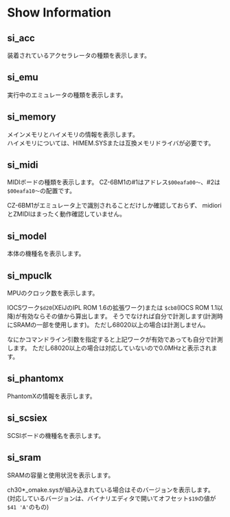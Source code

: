 # Show Information

## si_acc
装着されているアクセラレータの種類を表示します。


## si_emu
実行中のエミュレータの種類を表示します。


## si_memory
メインメモリとハイメモリの情報を表示します。  
ハイメモリについては、HIMEM.SYSまたは互換メモリドライバが必要です。


## si_midi
MIDIボードの種類を表示します。
CZ-6BM1の#1はアドレス`$00eafa00～`、#2は`$00eafa10～`の配置です。

CZ-6BM1がエミュレータ上で識別されることだけしか確認しておらず、
midioriとZMIDIはまったく動作確認していません。


## si_model
本体の機種名を表示します。


## si_mpuclk
MPUのクロック数を表示します。

IOCSワーク`$d20`(XEiJのIPL ROM 1.6の拡張ワーク)または
`$cb8`(IOCS ROM 1.1以降)が有効ならその値から算出します。
そうでなければ自分で計測します(計測時にSRAMの一部を使用します)。
ただし68020以上の場合は計測しません。

なにかコマンドライン引数を指定すると上記ワークが有効であっても自分で計測します。
ただし68020以上の場合は対応していないので0.0MHzと表示されます。


## si_phantomx
PhantomXの情報を表示します。


## si_scsiex
SCSIボードの機種名を表示します。


## si_sram
SRAMの容量と使用状況を表示します。

ch30*_omake.sysが組み込まれている場合はそのバージョンを表示します。  
(対応しているバージョンは、バイナリエディタで開いてオフセット`$19`の値が`$41 'A'`のもの)

